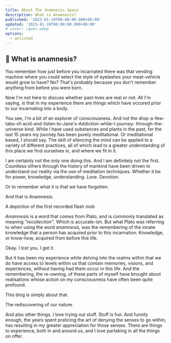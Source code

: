 ```yaml
---
title: About The λnamnesis Space
description: What is Anamnesis?
published: '2023-01-10T00:00:00.000+08:00'
updated: '2023-01-10T00:00:00.000+08:00'
# cover: /qwer.webp
options:
  - unlisted
---
```


## 🤔 What is anamnesis?

You remember how just before you incarnated there was that vending machine where you could select the style of eyelashes your 
meat-vehicle would grow to have?  No?  That's probably because you don't remember anything from before you were born.

Now I'm not here to discuss whether past-lives are real or not.  All I'm saying, is that in my experience there are things which have occured prior to our incarnating into a body.

You see, I'm a bit of an explorer of consciousness.  And not the drop-a-few-tabs-of-acid-and-listen-to-Jane's-Addiction-while-I-journey- through-the-universe kind.  While I have used substances and plants in the past, for the last 15 years my journey has been purely meditational.  Or meditational based, I should say.  The skill of silencing the mind can be applied to a variety of different practices, all of which lead to a greater understanding of this place we find ourselves in, and where we fit in it.

I am certainly not the only one doing this.  And I am definitely not the first.  Countless others through the history of mankind have been driven to understand our reality via the use of meditation techniques.  Whether it be for power, knowledge, understanding.  Love.  Devotion.

Or to remember what it is that we have forgotten.

And that is Anamnesis.

<ImgZoom src="/about/plato_flash_mob.webp" alt="plato flash mob">A depiction of the first recorded flash mob</ImgZoom>

*Anamnesis* is a word that comes from Plato, and is commonly translated as meaning *"recollection"*.  Which is accurate-ish.  But what Plato was referring to when using the word *anamnesis*, was the remembering of the innate knowledge that a person has acquired prior to this incarnation.  Knowledge, or know-how, acquired from before this life.

Okay.  I lost you.  I get it.

But it has been my experience while delving into the realms within that we do have access to levels within us that contain memories, visions, and experiences, without having had them occur in this life.  And the remembering, the re-owning, of these parts of myself have brought about realisations whose action on my consciousness have often been quite profound.

This blog is simply about that.

The rediscovering of our nature.

And also other things.  I love trying out stuff.  Stuff is fun.  And funnily enough, the years spent praticing the art of denying the senses to go within, has resulting in my greater appreciation for those senses.  There are things to experience, both in and around us, and I love partaking in all the things on offer.

